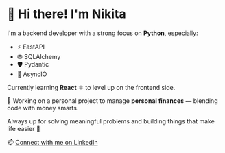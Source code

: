 # 👋 Hi there! I'm Nikita

I'm a backend developer with a strong focus on **Python**, especially:
- ⚡️ FastAPI
- ⛃ SQLAlchemy
- 🛡️ Pydantic
- 🔀 AsyncIO

Currently learning **React** ⚛️ to level up on the frontend side.

🎯 Working on a personal project to manage **personal finances** — blending code with money smarts.

Always up for solving meaningful problems and building things that make life easier 🚀

📫 [Connect with me on LinkedIn](https://www.linkedin.com/in/fibboo/)

<!--
**fibboo/fibboo** is a ✨ _special_ ✨ repository because its `README.md` (this file) appears on your GitHub profile.

Here are some ideas to get you started:

- 🔭 I’m currently working on ...
- 🌱 I’m currently learning ...
- 👯 I’m looking to collaborate on ...
- 🤔 I’m looking for help with ...
- 💬 Ask me about ...
- 📫 How to reach me: ...
- 😄 Pronouns: ...
- ⚡ Fun fact: ...
-->
